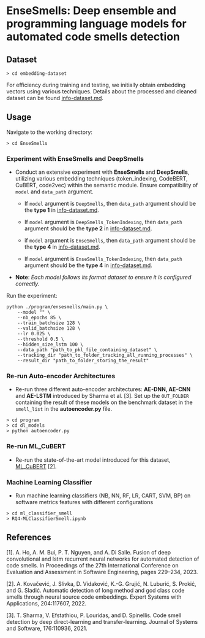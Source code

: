 # EnseSmells: Deep ensemble and programming language models for automated code smells detection

## Dataset
```
> cd embedding-dataset
```
For efficiency during training and testing, we initially obtain embedding vectors using various techniques. Details about the processed and cleaned dataset can be found [info-dataset.md](embedding-dataset/info-dataset.md).

## Usage

Navigate to the working directory:
```
> cd EnseSmells
```

### Experiment with EnseSmells and DeepSmells
- Conduct an extensive experiment with **EnseSmells** and **DeepSmells**, utilizing various embedding techniques (token_indexing, CodeBERT, CuBERT, code2vec) within the semantic module. Ensure compatibility of `model` and `data_path` argument.
    * If `model` argument is `DeepSmells`, then `data_path` argument should be the **type 1** in [info-dataset.md](embedding-dataset/info-dataset.md).
    
    * If `model` argument is `DeepSmells_TokenIndexing`, then `data_path` argument should be the **type 2** in [info-dataset.md](embedding-dataset/info-dataset.md).
    
    * if `model` argument is `EnseSmells`, then `data_path` argument should be the **type 4** in  [info-dataset.md](embedding-dataset/info-dataset.md).
    
    * If `model` argument is `EnseSmells_TokenIndexing`, then `data_path` argument should be the **type 4** in [info-dataset.md](embedding-dataset/info-dataset.md).
- **Note**: *Each model follows its format dataset to ensure it is configured correctly.*

Run the experiment:
```
python ./program/ensesmells/main.py \
    --model "" \
    --nb_epochs 85 \
    --train_batchsize 128 \
    --valid_batchsize 128 \
    --lr 0.025 \
    --threshold 0.5 \
    --hidden_size_lstm 100 \
    --data_path "path_to_pkl_file_containing_dataset" \
    --tracking_dir "path_to_folder_tracking_all_running_processes" \
    --result_dir "path_to_folder_storing_the_result"
```

### Re-run Auto-encoder Architectures
- Re-run three different auto-encoder architectures: **AE-DNN, AE-CNN** and **AE-LSTM** introduced by Sharma et al. [3]. Set up the `OUT_FOLDER` containing the result of these models on the benchmark dataset in the `smell_list` in the **autoencoder.py** file.

```
> cd program
> cd dl_models
> python autoencoder.py
```

### Re-run ML_CuBERT
- Re-run the state-of-the-art model introduced for this dataset, [ML_CuBERT](https://codeocean.com/capsule/5256791/tree/v1) [2].

### Machine Learning Classifier
- Run machine learning classifiers (NB, NN, RF, LR, CART, SVM, BP) on software metrics features with different configurations
```
> cd ml_classifier_smell
> RQ4-MLClassifierSmell.ipynb
``` 

## References
[1]. A. Ho, A. M. Bui, P. T. Nguyen, and A. Di Salle. Fusion of deep convolutional and lstm recurrent neural networks for automated detection of code smells. In Proceedings of the 27th International Conference on Evaluation and Assessment in Software Engineering, pages 229–234, 2023.

[2]. A. Kovačević, J. Slivka, D. Vidaković, K.-G. Grujić, N. Luburić, S. Prokić, and G. Sladić. Automatic detection of long method and god class code smells through neural source code embeddings. Expert Systems with Applications, 204:117607, 2022.

[3]. T. Sharma, V. Efstathiou, P. Louridas, and D. Spinellis. Code smell detection by deep direct-learning and transfer-learning. Journal of Systems and Software, 176:110936, 2021.